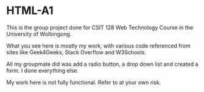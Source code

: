 # HTML-A1

This is the group project done for CSIT 128 Web Technology Course in the University of Wollongong.

What you see here is mostly my work, with various code referenced from sites like Geek4Geeks, Stack Overflow and W3Schools.

All my groupmate did was add a radio button, a drop down list and created a form. I done everything else.

My work here is not fully functional. Refer to at your own risk.
